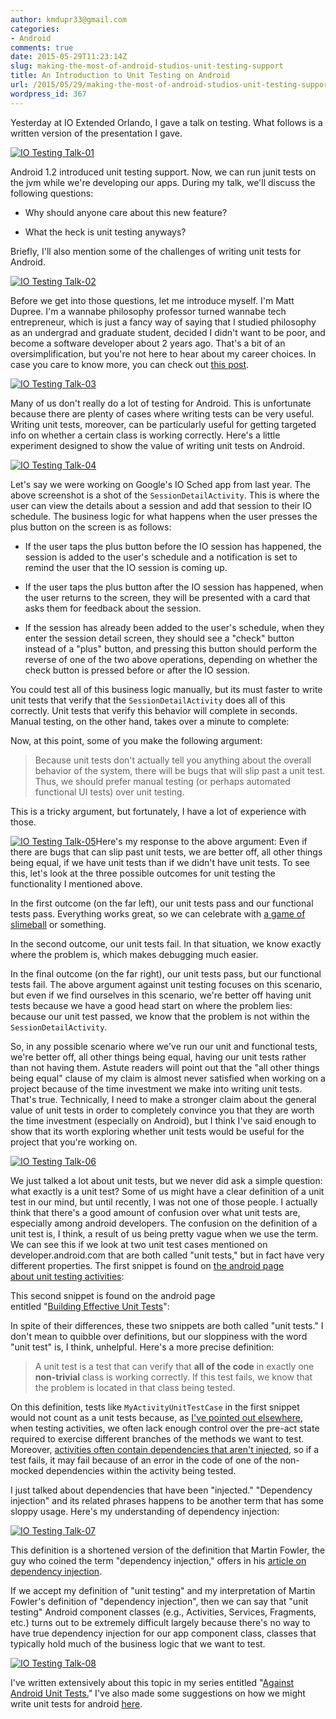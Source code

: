 ```yaml
---
author: kmdupr33@gmail.com
categories:
- Android
comments: true
date: 2015-05-29T11:23:14Z
slug: making-the-most-of-android-studios-unit-testing-support
title: An Introduction to Unit Testing on Android
url: /2015/05/29/making-the-most-of-android-studios-unit-testing-support/
wordpress_id: 367
---
```


Yesterday at IO Extended Orlando, I gave a talk on testing. What follows is a written version of the presentation I gave.

[![IO Testing Talk-01](http://www.philosophicalhacker.com/wp-content/uploads/2015/05/io-testing-talk-01.png)](http://www.philosophicalhacker.com/wp-content/uploads/2015/05/io-testing-talk-01.png)


Android 1.2 introduced unit testing support. Now, we can run junit tests on the jvm while we're developing our apps. During my talk, we'll discuss the following questions:







  * Why should anyone care about this new feature?


  * What the heck is unit testing anyways?


Briefly, I'll also mention some of the challenges of writing unit tests for Android.

<!--more-->

[![IO Testing Talk-02](http://www.philosophicalhacker.com/wp-content/uploads/2015/05/io-testing-talk-02.png)](http://www.philosophicalhacker.com/wp-content/uploads/2015/05/io-testing-talk-02.png)

Before we get into those questions, let me introduce myself. I'm Matt Dupree. I'm a wannabe philosophy professor turned wannabe tech entrepreneur, which is just a fancy way of saying that I studied philosophy as an undergrad and graduate student, decided I didn't want to be poor, and become a software developer about 2 years ago. That's a bit of an oversimplification, but you're not here to hear about my career choices. In case you care to know more, you can check out [this post](http://philosophicalhacker.com/2014/04/21/why-im-glad-my-dream-job-didnt-work-out/).

[![IO Testing Talk-03](http://www.philosophicalhacker.com/wp-content/uploads/2015/05/io-testing-talk-03.png)](http://www.philosophicalhacker.com/wp-content/uploads/2015/05/io-testing-talk-03.png)

Many of us don't really do a lot of testing for Android. This is unfortunate because there are plenty of cases where writing tests can be very useful. Writing unit tests, moreover, can be particularly useful for getting targeted info on whether a certain class is working correctly. Here's a little experiment designed to show the value of writing unit tests on Android.

[![IO Testing Talk-04](http://www.philosophicalhacker.com/wp-content/uploads/2015/05/io-testing-talk-04.png)](http://www.philosophicalhacker.com/wp-content/uploads/2015/05/io-testing-talk-04.png)

Let's say we were working on Google's IO Sched app from last year. The above screenshot is a shot of the `SessionDetailActivity`. This is where the user can view the details about a session and add that session to their IO schedule. The business logic for what happens when the user presses the plus button on the screen is as follows:




  * If the user taps the plus button before the IO session has happened, the session is added to the user's schedule and a notification is set to remind the user that the IO session is coming up.


  * If the user taps the plus button after the IO session has happened, when the user returns to the screen, they will be presented with a card that asks them for feedback about the session.


  * If the session has already been added to the user's schedule, when they enter the session detail screen, they should see a "check" button instead of a "plus" button, and pressing this button should perform the reverse of one of the two above operations, depending on whether the check button is pressed before or after the IO session.


You could test all of this business logic manually, but its must faster to write unit tests that verify that the `SessionDetailActivity` does all of this correctly. Unit tests that verify this behavior will complete in seconds. Manual testing, on the other hand, takes over a minute to complete:



Now, at this point, some of you make the following argument:


<blockquote>Because unit tests don't actually tell you anything about the overall behavior of the system, there will be bugs that will slip past a unit test. Thus, we should prefer manual testing (or perhaps automated functional UI tests) over unit testing.</blockquote>


This is a tricky argument, but fortunately, I have a lot of experience with those.

[![IO Testing Talk-05](http://www.philosophicalhacker.com/wp-content/uploads/2015/05/io-testing-talk-05.png)](http://www.philosophicalhacker.com/wp-content/uploads/2015/05/io-testing-talk-05.png)Here's my response to the above argument: Even if there are bugs that can slip past unit tests, we are better off, all other things being equal, if we have unit tests than if we didn't have unit tests. To see this, let's look at the three possible outcomes for unit testing the functionality I mentioned above.

In the first outcome (on the far left), our unit tests pass and our functional tests pass. Everything works great, so we can celebrate with [a game of slimeball](http://slime.clay.io/game/slime) or something.

In the second outcome, our unit tests fail. In that situation, we know exactly where the problem is, which makes debugging much easier.

In the final outcome (on the far right), our unit tests pass, but our functional tests fail. The above argument against unit testing focuses on this scenario, but even if we find ourselves in this scenario, we're better off having unit tests because we have a good head start on where the problem lies: because our unit test passed, we know that the problem is not within the `SessionDetailActivity`.

So, in any possible scenario where we've run our unit and functional tests, we're better off, all other things being equal, having our unit tests rather than not having them. Astute readers will point out that the "all other things being equal" clause of my claim is almost never satisfied when working on a project because of the time investment we make into writing unit tests. That's true. Technically, I need to make a stronger claim about the general value of unit tests in order to completely convince you that they are worth the time investment (especially on Android), but I think I've said enough to show that its worth exploring whether unit tests would be useful for the project that you're working on.

[![IO Testing Talk-06](http://www.philosophicalhacker.com/wp-content/uploads/2015/05/io-testing-talk-06.png)](http://www.philosophicalhacker.com/wp-content/uploads/2015/05/io-testing-talk-06.png)

We just talked a lot about unit tests, but we never did ask a simple question: what exactly is a unit test? Some of us might have a clear definition of a unit test in our mind, but until recently, I was not one of those people. I actually think that there's a good amount of confusion over what unit tests are, especially among android developers. The confusion on the definition of a unit test is, I think, a result of us being pretty vague when we use the term. We can see this if we look at two unit test cases mentioned on developer.android.com that are both called "unit tests," but in fact have very different properties. The first snippet is found on [the android page about unit testing activities](http://developer.android.com/training/activity-testing/activity-unit-testing.html):

This second snippet is found on the android page entitled "[Building Effective Unit Tests](http://developer.android.com/training/testing/unit-testing/local-unit-tests.html)":

In spite of their differences, these two snippets are both called "unit tests." I don't mean to quibble over definitions, but our sloppiness with the word "unit test" is, I think, unhelpful. Here's a more precise definition:


>A unit test is a test that can verify that __all of the code__ in exactly one __non-trivial__ class is working correctly. If this test fails, we know that the problem is located in that class being tested.


On this definition, tests like `MyActivityUnitTestCase` in the first snippet would not count as a unit tests because, as [I've pointed out elsewhere](http://philosophicalhacker.com/2015/04/17/why-android-unit-testing-is-so-hard-pt-1/), when testing activities, we often lack enough control over the pre-act state required to exercise different branches of the methods we want to test. Moreover, [activities often contain dependencies that aren't injected](http://philosophicalhacker.com/2015/04/24/why-android-unit-testing-is-so-hard-pt-2/), so if a test fails, it may fail because of an error in the code of one of the non-mocked dependencies within the activity being tested.

I just talked about dependencies that have been "injected." "Dependency injection" and its related phrases happens to be another term that has some sloppy usage. Here's my understanding of dependency injection:

[![IO Testing Talk-07](http://www.philosophicalhacker.com/wp-content/uploads/2015/05/io-testing-talk-07.png)](http://www.philosophicalhacker.com/wp-content/uploads/2015/05/io-testing-talk-07.png)

This definition is a shortened version of the definition that Martin Fowler, the guy who coined the term "dependency injection," offers in his [article on dependency injection](http://martinfowler.com/articles/injection.html).

If we accept my definition of "unit testing" and my interpretation of Martin Fowler's definition of "dependency injection", then we can say that "unit testing" Android component classes (e.g., Activities, Services, Fragments, etc.) turns out to be extremely difficult largely because there's no way to have true dependency injection for our app component class, classes that typically hold much of the business logic that we want to test.

[![IO Testing Talk-08](http://www.philosophicalhacker.com/wp-content/uploads/2015/05/io-testing-talk-08.png)](http://www.philosophicalhacker.com/wp-content/uploads/2015/05/io-testing-talk-08.png)

I've written extensively about this topic in my series entitled "[Against Android Unit Tests.](http://philosophicalhacker.com/2015/04/10/against-android-unit-tests/)" I've also made some suggestions on how we might write unit tests for android [here](http://www.philosophicalhacker.com/2015/05/01/how-to-make-our-android-apps-unit-testable-pt-1/).
